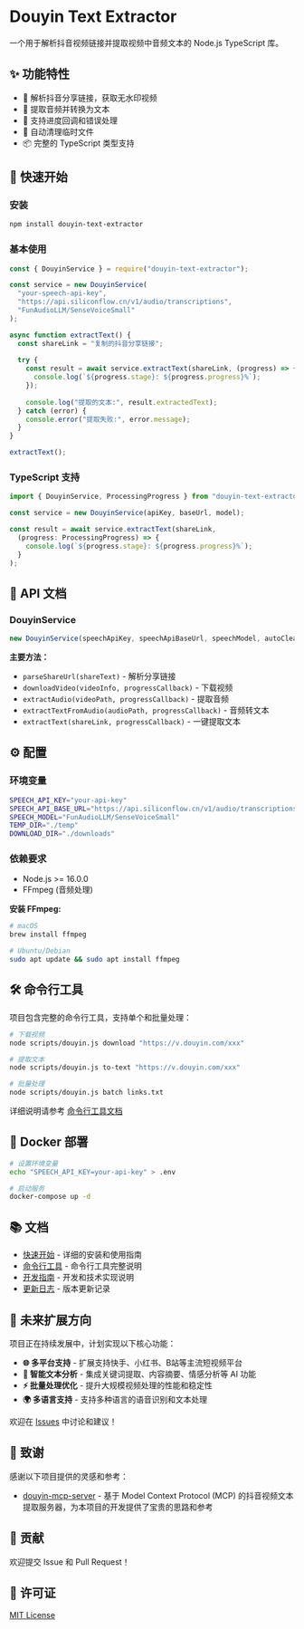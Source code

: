 # Douyin Text Extractor

一个用于解析抖音视频链接并提取视频中音频文本的 Node.js TypeScript 库。

## ✨ 功能特性

- 📱 解析抖音分享链接，获取无水印视频
- 🎵 提取音频并转换为文本
- 🔄 支持进度回调和错误处理
- 🧹 自动清理临时文件
- 📦 完整的 TypeScript 类型支持

## 🚀 快速开始

### 安装

```bash
npm install douyin-text-extractor
```

### 基本使用

```javascript
const { DouyinService } = require("douyin-text-extractor");

const service = new DouyinService(
  "your-speech-api-key",
  "https://api.siliconflow.cn/v1/audio/transcriptions",
  "FunAudioLLM/SenseVoiceSmall"
);

async function extractText() {
  const shareLink = "复制的抖音分享链接";
  
  try {
    const result = await service.extractText(shareLink, (progress) => {
      console.log(`${progress.stage}: ${progress.progress}%`);
    });
    
    console.log("提取的文本:", result.extractedText);
  } catch (error) {
    console.error("提取失败:", error.message);
  }
}

extractText();
```

### TypeScript 支持

```typescript
import { DouyinService, ProcessingProgress } from "douyin-text-extractor";

const service = new DouyinService(apiKey, baseUrl, model);

const result = await service.extractText(shareLink, 
  (progress: ProcessingProgress) => {
    console.log(`${progress.stage}: ${progress.progress}%`);
  }
);
```

## 📖 API 文档

### DouyinService

```javascript
new DouyinService(speechApiKey, speechApiBaseUrl, speechModel, autoCleanTempFiles)
```

**主要方法：**

- `parseShareUrl(shareText)` - 解析分享链接
- `downloadVideo(videoInfo, progressCallback)` - 下载视频
- `extractAudio(videoPath, progressCallback)` - 提取音频
- `extractTextFromAudio(audioPath, progressCallback)` - 音频转文本
- `extractText(shareLink, progressCallback)` - 一键提取文本

## ⚙️ 配置

### 环境变量

```bash
SPEECH_API_KEY="your-api-key"
SPEECH_API_BASE_URL="https://api.siliconflow.cn/v1/audio/transcriptions"
SPEECH_MODEL="FunAudioLLM/SenseVoiceSmall"
TEMP_DIR="./temp"
DOWNLOAD_DIR="./downloads"
```

### 依赖要求

- Node.js >= 16.0.0
- FFmpeg (音频处理)

**安装 FFmpeg:**
```bash
# macOS
brew install ffmpeg

# Ubuntu/Debian
sudo apt update && sudo apt install ffmpeg
```

## 🛠️ 命令行工具

项目包含完整的命令行工具，支持单个和批量处理：

```bash
# 下载视频
node scripts/douyin.js download "https://v.douyin.com/xxx"

# 提取文本
node scripts/douyin.js to-text "https://v.douyin.com/xxx"

# 批量处理
node scripts/douyin.js batch links.txt
```

详细说明请参考 [命令行工具文档](./docs/CLI.md)

## 🐳 Docker 部署

```bash
# 设置环境变量
echo "SPEECH_API_KEY=your-api-key" > .env

# 启动服务
docker-compose up -d
```

## 📚 文档

- [快速开始](./docs/QUICKSTART.md) - 详细的安装和使用指南
- [命令行工具](./docs/CLI.md) - 命令行工具完整说明
- [开发指南](./docs/DEVELOPMENT.md) - 开发和技术实现说明
- [更新日志](./CHANGELOG.md) - 版本更新记录

## 🚧 未来扩展方向

项目正在持续发展中，计划实现以下核心功能：

- **🌐 多平台支持** - 扩展支持快手、小红书、B站等主流短视频平台
- **📝 智能文本分析** - 集成关键词提取、内容摘要、情感分析等 AI 功能
- **⚡ 批量处理优化** - 提升大规模视频处理的性能和稳定性
- **🌍 多语言支持** - 支持多种语言的语音识别和文本处理

欢迎在 [Issues](https://github.com/your-repo/douyin-text-extractor/issues) 中讨论和建议！

## 🙏 致谢

感谢以下项目提供的灵感和参考：

- [douyin-mcp-server](https://github.com/yzfly/douyin-mcp-server) - 基于 Model Context Protocol (MCP) 的抖音视频文本提取服务器，为本项目的开发提供了宝贵的思路和参考

## 🤝 贡献

欢迎提交 Issue 和 Pull Request！

## 📄 许可证

[MIT License](./LICENSE)

